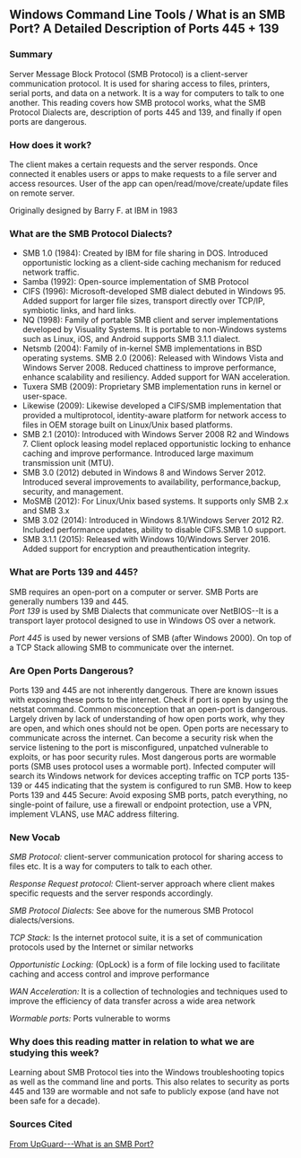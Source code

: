 ## Windows Command Line Tools / What is an SMB Port? A Detailed Description of Ports 445 + 139 

### Summary
Server Message Block Protocol (SMB Protocol) is a client-server communication protocol. It is used for sharing access to files, printers, serial ports, and data on a network. It is a way for computers to talk to one another. This reading covers how SMB protocol works, what the SMB Protocol Dialects are, description of ports 445 and 139, and finally if open ports are dangerous. 


### How does it work?
The client makes a certain requests and the server responds. Once connected it enables users or apps to make requests to a file server and access resources. User of the app can open/read/move/create/update files on remote server.

Originally designed by Barry F. at IBM in 1983

### What are the SMB Protocol Dialects?
* SMB 1.0 (1984): Created by IBM for file sharing in DOS. Introduced opportunistic locking as a client-side caching mechanism for reduced network traffic.
* Samba (1992): Open-source implementation of SMB Protocol
* CIFS (1996): Microsoft-developed SMB dialect debuted in Windows 95. Added support for larger file sizes, transport directly over TCP/IP, symbiotic links, and hard links.
* NQ (1998): Family of portable SMB client and server implementations developed by Visuality Systems. It is portable to non-Windows systems such as Linux, iOS, and Android supports SMB 3.1.1 dialect.
* Netsmb (2004): Family of in-kernel SMB implementations in BSD operating systems.
SMB 2.0 (2006): Released with Windows Vista and Windows Server 2008. Reduced chattiness to improve performance, enhance scalability and resiliency. Added support for WAN acceleration.
* Tuxera SMB (2009): Proprietary SMB implementation runs in kernel or user-space.
* Likewise (2009): Likewise developed a CIFS/SMB implementation that provided a multiprotocol, identity-aware platform for network access to files in OEM storage built on Linux/Unix based platforms. 
* SMB 2.1 (2010): Introduced with Windows Server 2008 R2 and Windows 7. Client oplock leasing model replaced opportunistic locking to enhance caching and improve performance. Introduced large maximum transmission unit (MTU).
* SMB 3.0 (2012) debuted in Windows 8 and Windows Server 2012. Introduced several improvements to availability, performance,backup, security, and management.
* MoSMB (2012): For Linux/Unix based systems. It supports only SMB 2.x and SMB 3.x
* SMB 3.02 (2014): Introduced in Windows 8.1/Windows Server 2012 R2. Included performance updates, ability to disable CIFS.SMB 1.0 support. 
* SMB 3.1.1 (2015): Released with Windows 10/Windows Server 2016. Added support for encryption and preauthentication integrity. 


### What are Ports 139 and 445?
SMB requires an open-port on a computer or server. SMB Ports are generally numbers 139 and 445.  
_Port 139_ is used by SMB Dialects that communicate over NetBIOS--It is a transport layer protocol designed to use in Windows OS over a network.

_Port 445_ is used by newer versions of SMB (after Windows 2000). On top of a TCP Stack allowing SMB to communicate over the internet.

### Are Open Ports Dangerous?
Ports 139 and 445 are not inherently dangerous. There are known issues with exposing these ports to the internet. Check if port is open by using the netstat command. 
Common misconception that an open-port is dangerous. Largely driven by lack of understanding of how open ports work, why they are open, and which ones should not be open.
Open ports are necessary to communicate across the internet. Can become a security risk when the service listening to the port is misconfigured, unpatched vulnerable to exploits, or has poor security rules. 
Most dangerous ports are wormable ports (SMB uses protocol uses a wormable port).
Infected computer will search its Windows network for devices accepting traffic on TCP ports 135-139 or 445 indicating that the system is configured to run SMB.
How to keep Ports 139 and 445 Secure: Avoid exposing SMB ports, patch everything, no single-point of failure, use a firewall or endpoint protection, use a VPN, implement VLANS, use MAC address filtering.

### New Vocab
*SMB Protocol:* client-server communication protocol for sharing access to files etc. It is a way for computers to talk to each other. 

*Response Request protocol:* Client-server approach where client makes specific requests and the server responds accordingly.

*SMB Protocol Dialects:* See above for the numerous SMB Protocol dialects/versions. 

*TCP Stack:* Is the internet protocol suite, it is a set of communication protocols used by the Internet or similar networks

*Opportunistic Locking:* (OpLock) is a form of file locking used to facilitate caching and access control and improve performance

*WAN Acceleration:* It is a collection of technologies and techniques used to improve the efficiency of data transfer across a wide area network 

*Wormable ports:* Ports vulnerable to worms


### Why does this reading matter in relation to what we are studying this week?
Learning about SMB Protocol ties into the Windows troubleshooting topics as well as the command line and ports. This also relates to security as ports 445 and 139 are wormable and not safe to publicly expose (and have not been safe for a decade). 


### Sources Cited
[From UpGuard---What is an SMB Port? ](https://www.upguard.com/blog/smb-port)

